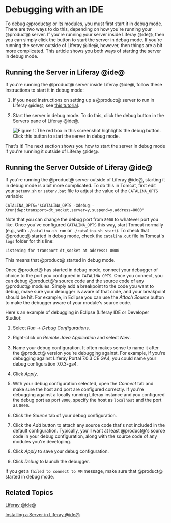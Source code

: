 # Debugging with an IDE [](id=debugging-with-an-ide)

To debug @product@ or its modules, you must first start it in debug mode. There 
are two ways to do this, depending on how you're running your @product@ server. 
If you're running your server inside Liferay @ide@, then you can simply click 
the button to start the server in debug mode. If you're running the server 
outside of Liferay @ide@, however, then things are a bit more complicated. This 
article shows you both ways of starting the server in debug mode. 

## Running the Server in Liferay @ide@

If you're running the @product@ server inside Liferay @ide@, follow these 
instructions to start it in debug mode:

1.  If you need instructions on setting up a @product@ server to run in Liferay 
    @ide@, see 
    [this tutorial](/develop/tutorials/-/knowledge_base/7-0/installing-a-server-in-liferay-ide). 

2.  Start the server in debug mode. To do this, click the debug button in the 
    Servers pane of Liferay @ide@. 

    ![Figure 1: The red box in this screenshot highlights the debug button. Click this button to start the server in debug mode.](../../troubleshooting-debug.png)

That's it! The next section shows you how to start the server in debug mode if 
you're running it outside of Liferay @ide@.

## Running the Server Outside of Liferay @ide@

If you're running the @product@ server outside of Liferay @ide@, starting it in 
debug mode is a bit more complicated. To do this in Tomcat, first edit your 
`setenv.sh` or `setenv.bat` file to adjust the value of the `CATALINA_OPTS` 
variable: 

    CATALINA_OPTS="$CATALINA_OPTS -Xdebug -Xrunjdwp:transport=dt_socket,server=y,suspend=y,address=8000"

Note that you can change the debug port from `8000` to whatever port you like. 
Once you've configured `CATALINA_OPTS` this way, start Tomcat normally (e.g., 
with `./catalina.sh run` or `./catalina.sh start`). To check that @product@ 
started in debug mode, check the `catalina.out` file in Tomcat's `logs` folder 
for this line: 

    Listening for transport dt_socket at address: 8000

This means that @product@ started in debug mode. 

Once @product@ has started in debug mode, connect your debugger of choice to the 
port you configured in `CATALINA_OPTS`. Once you connect, you can debug 
@product@'s source code and the source code of any @product@ modules. Simply add 
a breakpoint to the code you want to debug, make sure your debugger is aware of 
that code, and your breakpoint should be hit. For example, in Eclipse you can 
use the *Attach Source* button to make the debugger aware of your module's 
source code. 

Here's an example of debugging in Eclipse (Liferay IDE or Developer Studio): 

1.  Select *Run* &rarr; *Debug Configurations*. 

2.  Right-click on *Remote Java Application* and select *New*. 

3.  Name your debug configuration. It often makes sense to name it after the 
    @product@ version you're debugging against. For example, if you're debugging 
    against Liferay Portal 7.0.3 CE GA4, you could name your debug configuration 
    7.0.3-ga4. 

4.  Click *Apply*. 

5.  With your debug configuration selected, open the *Connect* tab and make sure 
    the host and port are configured correctly. If you're debugging against a 
    locally running Liferay instance and you configured the debug port as port 
    `8000`, specify the host as `localhost` and the port as `8000`. 

6.  Click the *Source* tab of your debug configuration. 

7.  Click the *Add* button to attach any source code that's not included in the 
    default configuration. Typically, you'll want at least @product@'s source 
    code in your debug configuration, along with the source code of any modules 
    you're developing. 

8.  Click *Apply* to save your debug configuration. 

9.  Click *Debug* to launch the debugger. 

If you get a `failed to connect to VM` message, make sure that @product@ started 
in debug mode. 

## Related Topics [](id=related-topics)

[Liferay @ide@](/develop/tutorials/-/knowledge_base/7-0/liferay-ide)

[Installing a Server in Liferay @ide@](/develop/tutorials/-/knowledge_base/7-0/installing-a-server-in-liferay-ide)
